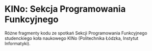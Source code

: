 KINo: Sekcja Programowania Funkcyjnego
======================================

Różne fragmenty kodu ze spotkań Sekcji Programowania Funkcyjnego
studenckiego koła naukowego KINo (Politechnika Łódzka, Instytut
Informatyki).
